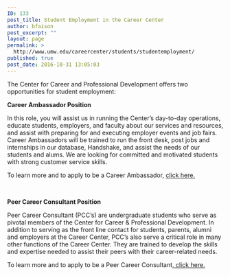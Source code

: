 ```yaml
---
ID: 133
post_title: Student Employment in the Career Center
author: bfaison
post_excerpt: ""
layout: page
permalink: >
  http://www.umw.edu/careercenter/students/studentemployment/
published: true
post_date: 2016-10-31 13:05:03
---
```

The Center for Career and Professional Development offers two opportunities for student employment:

<strong>Career Ambassador Position</strong>

In this role, you will assist us in running the Center’s day-to-day operations, educate students, employers, and faculty about our services and resources, and assist with preparing for and executing employer events and job fairs. Career Ambassadors will be trained to run the front desk, post jobs and internships in our database, Handshake, and assist the needs of our students and alums. We are looking for committed and motivated students with strong customer service skills.

To learn more and to apply to be a Career Ambassador, <a href="https://www.umw.edu/careercenter/students/studentemployment/student-employment-career-ambassador/">click here.</a>

&nbsp;

<strong>Peer Career Consultant Position</strong>

Peer Career Consultant (PCC’s) are undergraduate students who serve as pivotal members of the Center for Career &amp; Professional Development. In addition to serving as the front line contact for students, parents, alumni and employers at the Career Center, PCC’s also serve a critical role in many other functions of the Career Center. They are trained to develop the skills and expertise needed to assist their peers with their career-related needs.

To learn more and to apply to be a Peer Career Consultant,<a href="https://www.umw.edu/careercenter/students/studentemployment/student-employment-peer-career-consultant/"> click here.</a>